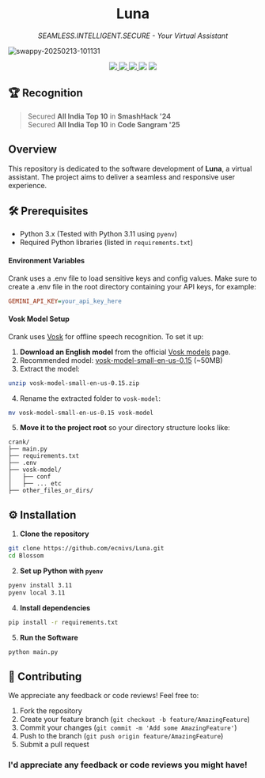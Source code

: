 <h1 align="center">Luna</h1>
<p align="center"><em>SEAMLESS.INTELLIGENT.SECURE - Your Virtual Assistant</em></p>

![swappy-20250213-101131](https://github.com/user-attachments/assets/d5bffa73-92b5-48e2-8e53-69e0f54f6dcd)

<p align="center">
  <a href="https://github.com/ecnivs/luna/stargazers">
    <img src="https://img.shields.io/github/stars/ecnivs/luna?style=flat-square">
  </a>
  <a href="https://github.com/ecnivs/luna/issues">
    <img src="https://img.shields.io/github/issues/ecnivs/luna?style=flat-square">
  </a>
  <a href="https://github.com/ecnivs/luna/blob/main/LICENSE">
    <img src="https://img.shields.io/github/license/ecnivs/luna?style=flat-square">
  </a>
  <img src="https://img.shields.io/badge/python-3.13%2B-blue?style=flat-square">
  <img src="https://img.shields.io/badge/platform-Linux%20%7C%20macOS%20%7C%20Windows-informational?style=flat-square">
</p>

## 🏆 Recognition
> Secured **All India Top 10** in **SmashHack '24** <br>
> Secured **All India Top 10** in **Code Sangram '25**

## Overview
This repository is dedicated to the software development of **Luna**, a virtual assistant. The project aims to deliver a seamless and responsive user experience.

## 🛠️ Prerequisites
- Python 3.x (Tested with Python 3.11 using `pyenv`)
- Required Python libraries (listed in `requirements.txt`)

#### Environment Variables
Crank uses a .env file to load sensitive keys and config values. Make sure to create a .env file in the root directory containing your API keys, for example:
```ini
GEMINI_API_KEY=your_api_key_here
```

#### Vosk Model Setup
Crank uses [Vosk](https://alphacephei.com/vosk/) for offline speech recognition. To set it up:
1. **Download an English model** from the official [Vosk models](https://alphacephei.com/vosk/models) page.
2. Recommended model: [vosk-model-small-en-us-0.15](https://alphacephei.com/vosk/models/vosk-model-small-en-us-0.15.zip) (~50MB)
3. Extract the model:
```bash
unzip vosk-model-small-en-us-0.15.zip
```
4. Rename the extracted folder to `vosk-model`:
```bash
mv vosk-model-small-en-us-0.15 vosk-model
```
5. **Move it to the project root** so your directory structure looks like:
```
crank/
├── main.py
├── requirements.txt
├── .env
├── vosk-model/
│   ├── conf
│   ├── ... etc
├── other_files_or_dirs/
```

## ⚙️ Installation
1. **Clone the repository**
```bash
git clone https://github.com/ecnivs/Luna.git
cd Blossom
```
2. **Set up Python with `pyenv`**
```bash
pyenv install 3.11
pyenv local 3.11
```
4. **Install dependencies**
```bash
pip install -r requirements.txt
```
5. **Run the Software**
```bash
python main.py
```

## 🙌 Contributing
We appreciate any feedback or code reviews! Feel free to:
1. Fork the repository
2. Create your feature branch (`git checkout -b feature/AmazingFeature`)
3. Commit your changes (`git commit -m 'Add some AmazingFeature'`)
4. Push to the branch (`git push origin feature/AmazingFeature`)
5. Submit a pull request

### I'd appreciate any feedback or code reviews you might have!
